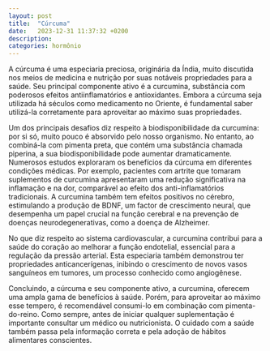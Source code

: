 ```yaml
---
layout: post
title:  "Cúrcuma"
date:   2023-12-31 11:37:32 +0200
description: 
categories: hormônio
---
```


A cúrcuma é uma especiaria preciosa, originária da Índia, muito discutida nos meios de medicina e nutrição por suas 
notáveis propriedades para a saúde. Seu principal componente ativo é a curcumina, substância com poderosos efeitos 
antiinflamatórios e antioxidantes. Embora a cúrcuma seja utilizada há séculos como medicamento no Oriente, 
é fundamental saber utilizá-la corretamente para aproveitar ao máximo suas propriedades. 

Um dos principais desafios diz respeito à biodisponibilidade da curcumina: por si só, muito pouco é absorvido pelo nosso 
organismo. 
No entanto, ao combiná-la com pimenta preta, que contém uma substância chamada piperina, a sua biodisponibilidade pode 
aumentar dramaticamente.
Numerosos estudos exploraram os benefícios da cúrcuma em diferentes condições médicas. 
Por exemplo, pacientes com artrite que tomaram suplementos de curcumina apresentaram uma redução significativa na 
inflamação e na dor, comparável ao efeito dos anti-inflamatórios tradicionais. A curcumina também tem efeitos positivos 
no cérebro, estimulando a produção de BDNF, um factor de crescimento neural, que desempenha um papel crucial na função 
cerebral e na prevenção de doenças neurodegenerativas, como a doença de Alzheimer.

No que diz respeito ao sistema cardiovascular, a curcumina contribui para a saúde do coração ao melhorar a função 
endotelial, essencial para a regulação da pressão arterial. 
Esta especiaria também demonstrou ter propriedades anticancerígenas, inibindo o crescimento de novos vasos sanguíneos em 
tumores, um processo conhecido como angiogênese.

Concluindo, a cúrcuma e seu componente ativo, a curcumina, oferecem uma ampla gama de benefícios à saúde. Porém, para 
aproveitar ao máximo esse tempero, é recomendável consumi-lo em combinação com pimenta-do-reino. Como sempre, antes de 
iniciar qualquer suplementação é importante consultar um médico ou nutricionista. O cuidado com a saúde também passa 
pela informação correta e pela adoção de hábitos alimentares conscientes.